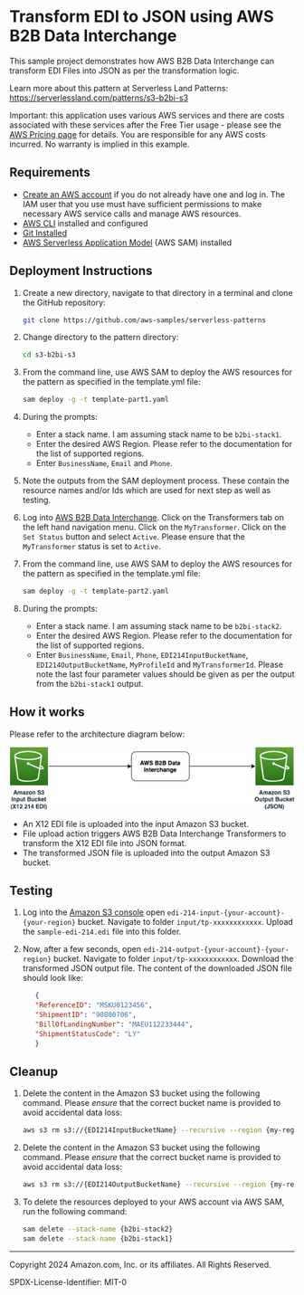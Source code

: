 # Transform EDI to JSON using AWS B2B Data Interchange

This sample project demonstrates how AWS B2B Data Interchange can transform EDI Files into JSON as per the transformation logic.

Learn more about this pattern at Serverless Land Patterns: https://serverlessland.com/patterns/s3-b2bi-s3

Important: this application uses various AWS services and there are costs associated with these services after the Free Tier usage - please see the [AWS Pricing page](https://aws.amazon.com/pricing/) for details. You are responsible for any AWS costs incurred. No warranty is implied in this example.

## Requirements

- [Create an AWS account](https://portal.aws.amazon.com/gp/aws/developer/registration/index.html) if you do not already have one and log in. The IAM user that you use must have sufficient permissions to make necessary AWS service calls and manage AWS resources.
- [AWS CLI](https://docs.aws.amazon.com/cli/latest/userguide/install-cliv2.html) installed and configured
- [Git Installed](https://git-scm.com/book/en/v2/Getting-Started-Installing-Git)
- [AWS Serverless Application Model](https://docs.aws.amazon.com/serverless-application-model/latest/developerguide/serverless-sam-cli-install.html) (AWS SAM) installed


## Deployment Instructions

1. Create a new directory, navigate to that directory in a terminal and clone the GitHub repository:
   ```bash
   git clone https://github.com/aws-samples/serverless-patterns
   ```
2. Change directory to the pattern directory:
   ```bash
   cd s3-b2bi-s3
   ```
3. From the command line, use AWS SAM to deploy the AWS resources for the pattern as specified in the template.yml file:
   ```bash
   sam deploy -g -t template-part1.yaml
   ```
4. During the prompts:

   - Enter a stack name. I am assuming stack name to be `b2bi-stack1`.
   - Enter the desired AWS Region. Please refer to the documentation for the list of supported regions.
   - Enter `BusinessName`, `Email` and `Phone`.

5. Note the outputs from the SAM deployment process. These contain the resource names and/or Ids which are used for next step as well as testing.

6. Log into [AWS B2B Data Interchange](https://us-east-1.console.aws.amazon.com/b2bi/home). Click on the Transformers tab on the left hand navigation menu. Click on the `MyTransformer`. Click on the `Set Status` button and select `Active`. Please ensure that the `MyTransformer` status is set to `Active`. 

7. From the command line, use AWS SAM to deploy the AWS resources for the pattern as specified in the template.yml file:
   ```bash
   sam deploy -g -t template-part2.yaml
   ```
8. During the prompts:

   - Enter a stack name. I am assuming stack name to be `b2bi-stack2`.
   - Enter the desired AWS Region. Please refer to the documentation for the list of supported regions.
   - Enter `BusinessName`, `Email`, `Phone`, `EDI214InputBucketName`, `EDI214OutputBucketName`, `MyProfileId` and `MyTransformerId`. Please note the last four parameter values should be given as per the output from the `b2bi-stack1` output. 



## How it works


Please refer to the architecture diagram below:

![End to End Architecture](images/architecture.png)

* An X12 EDI file is uploaded into the input Amazon S3 bucket.
* File upload action triggers AWS B2B Data Interchange Transformers to transform the X12 EDI file into JSON format.
* The transformed JSON file is uploaded into the output Amazon S3 bucket.

## Testing


1. Log into the [Amazon S3 console](https://s3.console.aws.amazon.com/s3/buckets) open `edi-214-input-{your-account}-{your-region}` bucket. Navigate to folder `input/tp-xxxxxxxxxxxx`. Upload the `sample-edi-214.edi` file into this folder.

2. Now, after a few seconds, open `edi-214-output-{your-account}-{your-region}` bucket. Navigate to folder `input/tp-xxxxxxxxxxxx`.  Download the transformed JSON output file. The content of the downloaded JSON file should look like: 
   ```json
      {
      "ReferenceID": "MSKU0123456",
      "ShipmentID": "90800706",
      "BillOfLandingNumber": "MAEU112233444",
      "ShipmentStatusCode": "LY"
      }
   ```


## Cleanup

1. Delete the content in the Amazon S3 bucket using the following command. Please *ensure* that the correct bucket name is provided to avoid accidental data loss:
   ```bash
   aws s3 rm s3://{EDI214InputBucketName} --recursive --region {my-region}
   ```

2. Delete the content in the Amazon S3 bucket using the following command. Please *ensure* that the correct bucket name is provided to avoid accidental data loss:
   ```bash
   aws s3 rm s3://{EDI214OutputBucketName} --recursive --region {my-region}
   ```

3. To delete the resources deployed to your AWS account via AWS SAM, run the following command:
   ```bash
   sam delete --stack-name {b2bi-stack2}
   sam delete --stack-name {b2bi-stack1}
   ```

---

Copyright 2024 Amazon.com, Inc. or its affiliates. All Rights Reserved.

SPDX-License-Identifier: MIT-0
